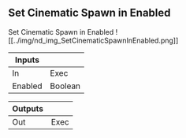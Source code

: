## Set Cinematic Spawn in Enabled
Set Cinematic Spawn in Enabled
![[../img/nd_img_SetCinematicSpawnInEnabled.png]]

|Inputs||
|--|--|
| In | Exec |
| Enabled | Boolean |

|Outputs||
|--|--|
| Out | Exec |
